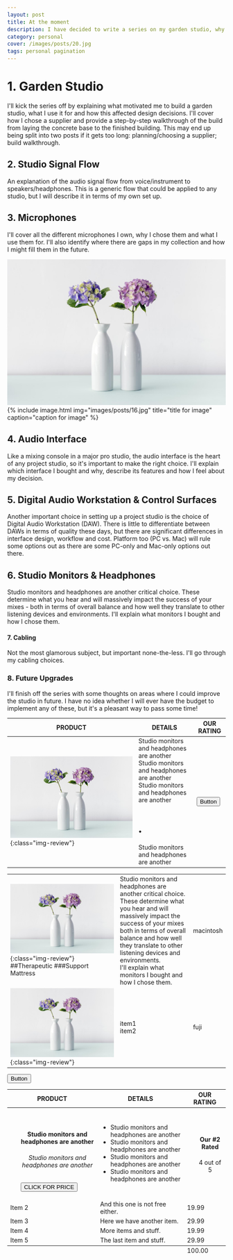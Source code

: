 ```yaml
---
layout: post
title: At the moment
description: I have decided to write a series on my garden studio, why I decided to build it, the gear I selected and how I use it. Here is a quick overview of my plans for this series
category: personal
cover: /images/posts/20.jpg
tags: personal pagination
---
```

# 1. Garden Studio
I'll kick the series off by explaining what motivated me to build a garden studio, what I use it for and how this affected design decisions. I'll cover how I chose a supplier and provide a step-by-step walkthrough of the build from laying the concrete base to the finished building. This may end up being split into two posts if it gets too long: planning/choosing a supplier; build walkthrough.


## 2. Studio Signal Flow
An explanation of the audio signal flow from voice/instrument to speakers/headphones. This is a generic flow that could be applied to any studio, but I will describe it in terms of my own set up.


## 3. Microphones
I'll cover all the different microphones I own, why I chose them and what I use them for. I'll also identify where there are gaps in my collection and how I might fill them in the future.

![My helpful screenshot](images/posts/16.jpg)
{% include image.html
            img="images/posts/16.jpg"
            title="title for image"
            caption="caption for image" %}

## 4. Audio Interface
Like a mixing console in a major pro studio, the audio interface is the heart of any project studio, so it's important to make the right choice. I'll explain which interface I bought and why, describe its features and how I feel about my decision.


## 5. Digital Audio Workstation & Control Surfaces
Another important choice in setting up a project studio is the choice of Digital Audio Workstation (DAW). There is little to differentiate between DAWs in terms of quality these days, but there are significant differences in interface design, workflow and cost. Platform too (PC vs. Mac) will rule some options out as there are some PC-only and Mac-only options out there.  


## 6. Studio Monitors & Headphones
Studio monitors and headphones are another critical choice. These determine what you hear and will massively impact the success of your mixes - both in terms of overall balance and how well they translate to other listening devices and environments. I'll explain what monitors I bought and how I chose them. 


#### 7. Cabling
Not the most glamorous subject, but important none-the-less. I'll go through my cabling choices.


### 8. Future Upgrades
I'll finish off the series with some thoughts on areas where I could improve the studio in future. I have no idea whether I will ever have the budget to implement any of these, but it's a pleasant way to pass some time!


| PRODUCT | DETAILS | OUR RATING |
|-------|--------|---------|
| ![My helpful screenshot](images/posts/16.jpg){:class="img-review"} | Studio monitors and headphones are another <br/> Studio monitors and headphones are another <br/> Studio monitors and headphones are another <br/><h1>.</h1> Studio monitors and headphones are another <br/> | <button class='c-btn c-btn--active'>Button</button> |



|           |          |        |
|-------|--------|---------|
| ![My helpful screenshot](images/posts/16.jpg){:class="img-review"} <br/> ##Therapeutic ###Support Mattress| Studio monitors and headphones are another critical choice.<br/> These determine what you hear and will massively impact the success of your mixes <br/> both in terms of overall balance and how well <br/>they translate to other listening devices and environments. <br/>I'll explain what monitors I bought and how I chose them.| macintosh |
|![My helpful screenshot](images/posts/16.jpg){:class="img-review"} |  item1<br/>item2 | fuji |


<button class='c-btn c-btn--active'>Button</button>


<div >
	<table class="fixed">
			<thead>
				<tr style="text-align: center;">
					<th>PRODUCT</th>
					<th>DETAILS</th>
					<th>OUR RATING</th>
				</tr>
			</thead>
			<tbody>
				<tr>
					<td>	
						<ol style="list-style: none;">
						<li> <img src="{{ "/images/posts/16.jpg" | absolute_url }}" alt="" /></li>
						<li style="text-align: center;"><H4>Studio monitors and headphones are another</H4></li>
						<li style="text-align: center;"><H6>Studio monitors and headphones are another</H6></li>
						<li><button class='c-btn c-btn--active'>CLICK FOR PRICE</button></li>
						</ol>
					</td>
					<td>
						<ul>
						<li> Studio monitors and headphones are another</li>
						<li>Studio monitors and headphones are another </li>
						<li> Studio monitors and headphones are another</li>
						<li> Studio monitors and headphones are another</li>
						</ul>
					</td>
					<td>	
						<ul style="list-style: none;">
						<li style="text-align: center;"> <H4> Our #2 Rated </H4></li>
						<li style="text-align: center;"> 
							<span class="fa fa-star checked"></span>
						      	<span class="fa fa-star checked"></span>
							<span class="fa fa-star checked"></span>
							<span class="fa fa-star checked"></span>
							<span class="fa fa-star"></span>
						</li>
						<li style="text-align: center;"> 4 out of 5</li>
						</ul>
					</td>
				</tr>
				<tr>
					<td>Item 2</td>
					<td>And this one is not free either.</td>
					<td>19.99</td>
				</tr>
				<tr>
					<td>Item 3</td>
					<td>Here we have another item.</td>
					<td>29.99</td>
				</tr>
				<tr>
					<td>Item 4</td>
					<td>More items and stuff.</td>
					<td>19.99</td>
				</tr>
				<tr>
					<td>Item 5</td>
					<td>The last item and stuff.</td>
					<td>29.99</td>
				</tr>
			</tbody>
			<tfoot>
				<tr>
					<td colspan="2"></td>
					<td>100.00</td>
				</tr>
			</tfoot>
		</table>
	</div>
